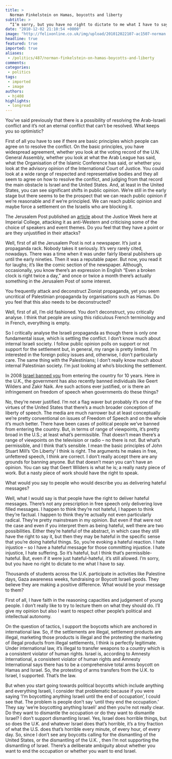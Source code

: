 ```yaml
---
title: >
  Norman Finkelstein on Hamas, boycotts and liberty
subtitle: >
  “I’m sorry, but you have no right to dictate to me what I have to say.”
date: "2010-12-02 21:10:54 +0000"
image: "http://felixonline.co.uk/img/upload/201012022107-ac1507-norman.jpg"
headline: true
featured: true
imported: true
aliases:
 - /politics/487/norman-finkelstein-on-hamas-boycotts-and-liberty
comments:
categories:
 - politics
tags:
 - imported
 - image
authors:
 - hj408
highlights:
 - longread
---
```


You’ve said previously that there is a possibility of resolving the Arab-Israeli conflict and it’s not an eternal conflict that can’t be resolved. What keeps you so optimistic?

First of all you have to see if there are basic principles which people can agree on to resolve the conflict. On the basic principles, you have widespread agreement, whether you look at the voting record of the U.N. General Assembly, whether you look at what the Arab League has said, what the Organisation of the Islamic Conference has said, or whether you look at the advisory opinion of the International Court of Justice. You could look at a wide range of respected and representative bodies and they all seem to agree on how to resolve the conflict, and judging from that record the main obstacle is Israel and the United States. And, at least in the United States, you can see significant shifts in public opinion. We’re still in the early stage but there seems to be the prospect that we can reach public opinion if we’re reasonable and if we’re principled. We can reach public opinion and maybe force a settlement on the Israelis who are blocking it.

The Jerusalem Post published an [article](http://www.jpost.com/home/article.aspx?id=196237) about the Justice Week here at Imperial College, attacking it as anti-Western and criticising some of the choice of speakers and event themes. Do you feel that they have a point or are they unjustified in their attacks?

Well, first of all the Jerusalem Post is not a newspaper. It’s just a propaganda rack. Nobody takes it seriously. It’s very rarely cited, nowadays. There was a time when it was under fairly liberal publishers up until the early nineties. Then it was a reputable paper. But now, you read it for laughs; it’s like the comic section of the newspaper. Although, occasionally, you know there’s an expression in English “Even a broken clock is right twice a day,” and once or twice a month there’s actually something in the Jerusalem Post of some interest.

You frequently attack and deconstruct Zionist propaganda, yet you seem uncritical of Palestinian propaganda by organisations such as Hamas. Do you feel that this also needs to be deconstructed?

Well, first of all, I’m old fashioned. You don’t deconstruct, you critically analyse. I think that people are using this ridiculous French terminology and in French, everything is empty.

So I critically analyse the Israeli propaganda as though there is only one fundamental issue, which is settling the conflict. I don’t know much about internal Israeli society. I follow public opinion polls on support or not support for the settlement but, in general, my range is pretty limited. I’m interested in the foreign policy issues and, otherwise, I don’t particularly care. The same thing with the Palestinians; I don’t really know much about internal Palestinian society. I’m just looking at who’s blocking the settlement.

In 2008 [Israel banned you](http://www.guardian.co.uk/world/2008/may/26/israelandthepalestinians.usa) from entering the country for 10 years. Here in the U.K., the government has also recently banned individuals like Geert Wilders and Zakir Naik. Are such actions ever justified, or is there an infringement on freedom of speech when governments do these things?

No, they’re never justified. I’m not a flag waver but probably it’s one of the virtues of the United States that there’s a much broader conception of liberty of speech. The media are much narrower but at least conceptually we’re pretty conventional on issues of Freedom of Speech and on the whole it’s much better. There have been cases of political people we’ve banned from entering the country. But, in terms of range of viewpoints, it’s pretty broad in the U.S.; at least what’s permissible. That doesn’t mean there’s a range of viewpoints on the television or radio – no there is not. But what’s permissible, and I think that’s sensible. I mean the basic principles of John Stuart Mill’s ‘On Liberty’ I think is right. The arguments he makes in free, unfettered speech, I think are correct. I don’t really accept there are any grounds for banning anyone. But that doesn’t mean you can’t have an opinion. You can say that Geert Wilders is what he is; a really nasty piece of work. But a nasty piece of work should have the right to speak.

What would you say to people who would describe you as delivering hateful messages?

Well, what I would say is that people have the right to deliver hateful messages. There’s not any prescription in free speech only delivering love filled messages. I happen to think they’re not hateful, I happen to think they’re factual. I happen to think they’re actually not even particularly radical. They’re pretty mainstream in my opinion. But even if that were not the case and even if you interpret them as being hateful, well there are two possibilities. Either they’re hateful of the abstract, in which case they still have the right to say it, but then they may be hateful in the specific sense that you’re doing hateful things. So, you’re evoking a hateful reaction. I hate injustice – so I have a hateful message for those committing injustice. I hate injustice, I hate suffering. So it’s hateful, but I think that’s permissible-hateful. But, even if it were just hateful-hateful, it’s still allowed. I’m sorry, but you have no right to dictate to me what I have to say.

Thousands of students across the U.K. participate in activities like Palestine days, Gaza awareness weeks, fundraising or Boycott Israeli goods. They believe they are making a positive difference. What would be your message to them?

First of all, I have faith in the reasoning capacities and judgement of young people. I don’t really like to try to lecture them on what they should do. I’ll give my opinion but also I want to respect other people’s political and intellectual autonomy.

On the question of tactics, I support the boycotts which are anchored in international law. So, if the settlements are illegal, settlement products are illegal, marketing those products is illegal and the protesting the marketing of illegal products from illegal settlements, I think is perfectly legitimate. Under international law, it’s illegal to transfer weapons to a country which is a consistent violator of human rights. Israel is, according to Amnesty International, a consistent violator of human rights and Amnesty International says there has to be a comprehensive total arms boycott on Hamas and Israel. So, the protesting of arms transfers from the U.K. to Israel, I supported. That’s the law.

But when you start going towards political boycotts which include anything and everything Israeli, I consider that problematic because if you were saying ‘I’m boycotting anything Israeli until the end of occupation’, I could see that. The problem is people don’t say ‘until they end the occupation.’ They say ‘we’re boycotting anything Israeli’ and then you’re not really clear. Do they want to dismantle the occupation or do they want to dismantle Israel? I don’t support dismantling Israel. Yes, Israel does horrible things, but so does the U.K. and whatever Israel does that’s horrible, it’s a tiny fraction of what the U.S. does that’s horrible every minute, of every hour, of every day. So, since I don’t see any boycotts calling for the dismantling of the United States, or the dismantling of the U.K. , then I’m not supporting the dismantling of Israel. There’s a deliberate ambiguity about whether you want to end the occupation or whether you want to end Israel.
